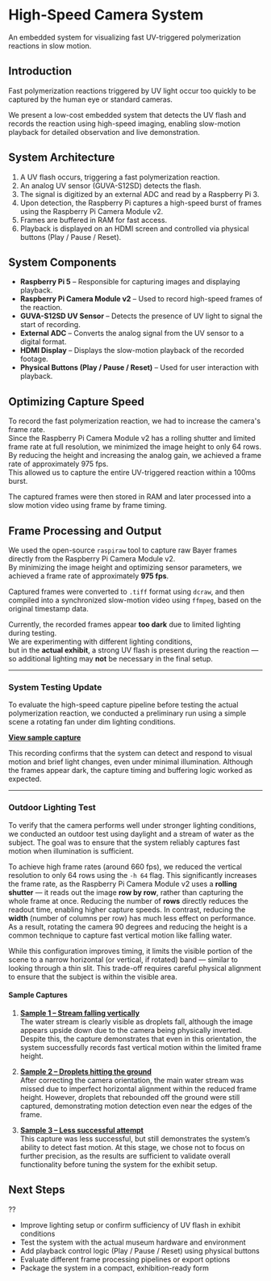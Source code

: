 # High-Speed Camera System
An embedded system for visualizing fast UV-triggered polymerization reactions in slow motion.
## Introduction

Fast polymerization reactions triggered by UV light occur too quickly to be captured by the human eye or standard cameras.

We present a low-cost embedded system that detects the UV flash and records the reaction using high-speed imaging, enabling slow-motion playback for detailed observation and live demonstration.
## System Architecture

1. A UV flash occurs, triggering a fast polymerization reaction.
2. An analog UV sensor (GUVA-S12SD) detects the flash.
3. The signal is digitized by an external ADC and read by a Raspberry Pi 3.
4. Upon detection, the Raspberry Pi captures a high-speed burst of frames using the Raspberry Pi Camera Module v2.
5. Frames are buffered in RAM for fast access.
6. Playback is displayed on an HDMI screen and controlled via physical buttons (Play / Pause / Reset).
## System Components

- **Raspberry Pi 5** – Responsible for capturing images and displaying playback.
- **Raspberry Pi Camera Module v2** – Used to record high-speed frames of the reaction.
- **GUVA-S12SD UV Sensor** – Detects the presence of UV light to signal the start of recording.
- **External ADC** – Converts the analog signal from the UV sensor to a digital format.
- **HDMI Display** – Displays the slow-motion playback of the recorded footage.
- **Physical Buttons (Play / Pause / Reset)** – Used for user interaction with playback.
## Optimizing Capture Speed

To record the fast polymerization reaction, we had to increase the camera's frame rate.  
Since the Raspberry Pi Camera Module v2 has a rolling shutter and limited frame rate at full resolution, we minimized the image height to only 64 rows.  
By reducing the height and increasing the analog gain, we achieved a frame rate of approximately 975 fps.  
This allowed us to capture the entire UV-triggered reaction within a 100ms burst.

The captured frames were then stored in RAM and later processed into a slow motion video using frame by frame timing.
## Frame Processing and Output

We used the open-source `raspiraw` tool to capture raw Bayer frames directly from the Raspberry Pi Camera Module v2.  
By minimizing the image height and optimizing sensor parameters, we achieved a frame rate of approximately **975 fps**.

Captured frames were converted to `.tiff` format using `dcraw`, and then compiled into a synchronized slow-motion video using `ffmpeg`, based on the original timestamp data.

Currently, the recorded frames appear **too dark** due to limited lighting during testing.  
We are experimenting with different lighting conditions,  
but in the **actual exhibit**, a strong UV flash is present during the reaction — so additional lighting may **not** be necessary in the final setup.

---

### System Testing Update

To evaluate the high-speed capture pipeline before testing the actual polymerization reaction, we conducted a preliminary run using a simple scene  a rotating fan under dim lighting conditions.

**[View sample capture](https://drive.google.com/file/d/1PzW4zkaScqAXy1D3jOnbjnEaSPEWVI3p/view)**

This recording confirms that the system can detect and respond to visual motion and brief light changes, even under minimal illumination. Although the frames appear dark, the capture timing and buffering logic worked as expected.

---

### Outdoor Lighting Test

To verify that the camera performs well under stronger lighting conditions, we conducted an outdoor test using daylight and a stream of water as the subject. The goal was to ensure that the system reliably captures fast motion when illumination is sufficient.

To achieve high frame rates (around 660 fps), we reduced the vertical resolution to only 64 rows using the `-h 64` flag. This significantly increases the frame rate, as the Raspberry Pi Camera Module v2 uses a **rolling shutter** — it reads out the image **row by row**, rather than capturing the whole frame at once. Reducing the number of **rows** directly reduces the readout time, enabling higher capture speeds. In contrast, reducing the **width** (number of columns per row) has much less effect on performance. As a result, rotating the camera 90 degrees and reducing the height is a common technique to capture fast vertical motion like falling water.

While this configuration improves timing, it limits the visible portion of the scene to a narrow horizontal (or vertical, if rotated) band — similar to looking through a thin slit. This trade-off requires careful physical alignment to ensure that the subject is within the visible area.

#### Sample Captures

1. **[Sample 1 – Stream falling vertically](https://drive.google.com/file/d/1tkDQBM2TiiqNo0x5NmPXNWECEWIrQ5F-/view)**  
   The water stream is clearly visible as droplets fall, although the image appears upside down due to the camera being physically inverted. Despite this, the capture demonstrates that even in this orientation, the system successfully records fast vertical motion within the limited frame height.

2. **[Sample 2 – Droplets hitting the ground](https://drive.google.com/file/d/1HDNrdlW91r2VxZYlnDlstKxNU1lgPaSQ/view)**  
   After correcting the camera orientation, the main water stream was missed due to imperfect horizontal alignment within the reduced frame height. However, droplets that rebounded off the ground were still captured, demonstrating motion detection even near the edges of the frame.

3. **[Sample 3 – Less successful attempt](https://drive.google.com/file/d/1XEx5hrPEJuywzcE6ZUDVG6fwlSdQVgLJ/view)**  
   This capture was less successful, but still demonstrates the system’s ability to detect fast motion. At this stage, we chose not to focus on further precision, as the results are sufficient to validate overall functionality before tuning the system for the exhibit setup.




## Next Steps

??
- Improve lighting setup or confirm sufficiency of UV flash in exhibit conditions
- Test the system with the actual museum hardware and environment
- Add playback control logic (Play / Pause / Reset) using physical buttons
- Evaluate different frame processing pipelines or export options
- Package the system in a compact, exhibition-ready form

